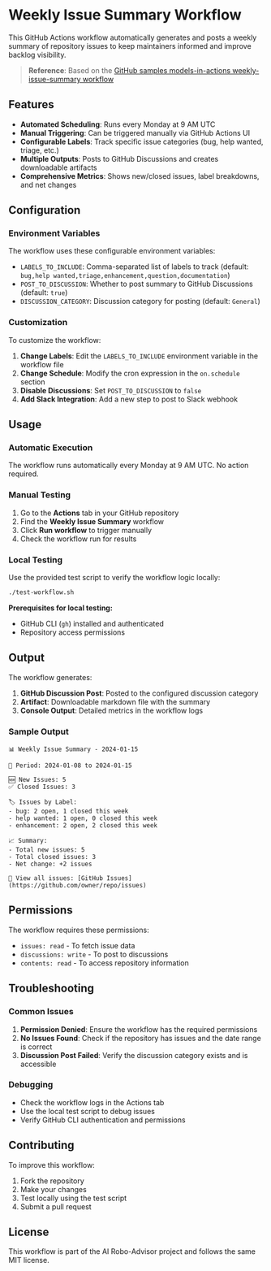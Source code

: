 # Weekly Issue Summary Workflow

This GitHub Actions workflow automatically generates and posts a weekly summary of repository issues to keep maintainers informed and improve backlog visibility.

> **Reference**: Based on the [GitHub samples models-in-actions weekly-issue-summary workflow](https://github.com/github-samples/models-in-actions/tree/main/workflows/weekly-issue-summary)

## Features

- **Automated Scheduling**: Runs every Monday at 9 AM UTC
- **Manual Triggering**: Can be triggered manually via GitHub Actions UI
- **Configurable Labels**: Track specific issue categories (bug, help wanted, triage, etc.)
- **Multiple Outputs**: Posts to GitHub Discussions and creates downloadable artifacts
- **Comprehensive Metrics**: Shows new/closed issues, label breakdowns, and net changes

## Configuration

### Environment Variables

The workflow uses these configurable environment variables:

- `LABELS_TO_INCLUDE`: Comma-separated list of labels to track (default: `bug,help wanted,triage,enhancement,question,documentation`)
- `POST_TO_DISCUSSION`: Whether to post summary to GitHub Discussions (default: `true`)
- `DISCUSSION_CATEGORY`: Discussion category for posting (default: `General`)

### Customization

To customize the workflow:

1. **Change Labels**: Edit the `LABELS_TO_INCLUDE` environment variable in the workflow file
2. **Change Schedule**: Modify the cron expression in the `on.schedule` section
3. **Disable Discussions**: Set `POST_TO_DISCUSSION` to `false`
4. **Add Slack Integration**: Add a new step to post to Slack webhook

## Usage

### Automatic Execution

The workflow runs automatically every Monday at 9 AM UTC. No action required.

### Manual Testing

1. Go to the **Actions** tab in your GitHub repository
2. Find the **Weekly Issue Summary** workflow
3. Click **Run workflow** to trigger manually
4. Check the workflow run for results

### Local Testing

Use the provided test script to verify the workflow logic locally:

```bash
./test-workflow.sh
```

**Prerequisites for local testing:**
- GitHub CLI (`gh`) installed and authenticated
- Repository access permissions

## Output

The workflow generates:

1. **GitHub Discussion Post**: Posted to the configured discussion category
2. **Artifact**: Downloadable markdown file with the summary
3. **Console Output**: Detailed metrics in the workflow logs

### Sample Output

```
📊 Weekly Issue Summary - 2024-01-15

📅 Period: 2024-01-08 to 2024-01-15

🆕 New Issues: 5
✅ Closed Issues: 3

🏷️ Issues by Label:
- bug: 2 open, 1 closed this week
- help wanted: 1 open, 0 closed this week
- enhancement: 2 open, 2 closed this week

📈 Summary:
- Total new issues: 5
- Total closed issues: 3
- Net change: +2 issues

🔗 View all issues: [GitHub Issues](https://github.com/owner/repo/issues)
```

## Permissions

The workflow requires these permissions:
- `issues: read` - To fetch issue data
- `discussions: write` - To post to discussions
- `contents: read` - To access repository information

## Troubleshooting

### Common Issues

1. **Permission Denied**: Ensure the workflow has the required permissions
2. **No Issues Found**: Check if the repository has issues and the date range is correct
3. **Discussion Post Failed**: Verify the discussion category exists and is accessible

### Debugging

- Check the workflow logs in the Actions tab
- Use the local test script to debug issues
- Verify GitHub CLI authentication and permissions

## Contributing

To improve this workflow:

1. Fork the repository
2. Make your changes
3. Test locally using the test script
4. Submit a pull request

## License

This workflow is part of the AI Robo-Advisor project and follows the same MIT license.
